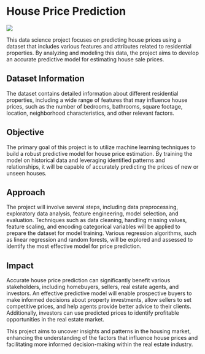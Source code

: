 # House Price Prediction
![](https://nycdsa-blog-files.s3.us-east-2.amazonaws.com/2021/03/chaitali-majumder/house-price-497112-KhCJQICS.jpg)

This data science project focuses on predicting house prices using a dataset that includes various features and attributes related to residential properties. By analyzing and modeling this data, the project aims to develop an accurate predictive model for estimating house sale prices.

## Dataset Information
The dataset contains detailed information about different residential properties, including a wide range of features that may influence house prices, such as the number of bedrooms, bathrooms, square footage, location, neighborhood characteristics, and other relevant factors.

## Objective
The primary goal of this project is to utilize machine learning techniques to build a robust predictive model for house price estimation. By training the model on historical data and leveraging identified patterns and relationships, it will be capable of accurately predicting the prices of new or unseen houses.

## Approach
The project will involve several steps, including data preprocessing, exploratory data analysis, feature engineering, model selection, and evaluation. Techniques such as data cleaning, handling missing values, feature scaling, and encoding categorical variables will be applied to prepare the dataset for model training. Various regression algorithms, such as linear regression and random forests, will be explored and assessed to identify the most effective model for price prediction.

## Impact
Accurate house price prediction can significantly benefit various stakeholders, including homebuyers, sellers, real estate agents, and investors. An effective predictive model will enable prospective buyers to make informed decisions about property investments, allow sellers to set competitive prices, and help agents provide better advice to their clients. Additionally, investors can use predicted prices to identify profitable opportunities in the real estate market.

This project aims to uncover insights and patterns in the housing market, enhancing the understanding of the factors that influence house prices and facilitating more informed decision-making within the real estate industry.